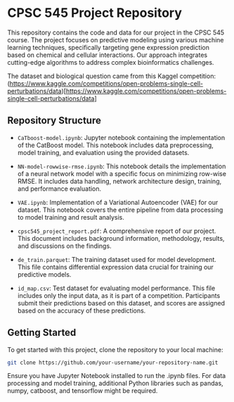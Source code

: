 # CPSC 545 Project Repository

This repository contains the code and data for our project in the CPSC 545 course. The project focuses on predictive modeling using various machine learning techniques, specifically targeting gene expression prediction based on chemical and cellular interactions. Our approach integrates cutting-edge algorithms to address complex bioinformatics challenges.

The dataset and biological question came from this Kaggel competition: (https://www.kaggle.com/competitions/open-problems-single-cell-perturbations/data)[https://www.kaggle.com/competitions/open-problems-single-cell-perturbations/data]

## Repository Structure

- `CaTboost-model.ipynb`: Jupyter notebook containing the implementation of the CatBoost model. This notebook includes data preprocessing, model training, and evaluation using the provided datasets.
  
- `NN-model-rowwise-rmse.ipynb`: This notebook details the implementation of a neural network model with a specific focus on minimizing row-wise RMSE. It includes data handling, network architecture design, training, and performance evaluation.

- `VAE.ipynb`: Implementation of a Variational Autoencoder (VAE) for our dataset. This notebook covers the entire pipeline from data processing to model training and result analysis.

- `cpsc545_project_report.pdf`: A comprehensive report of our project. This document includes background information, methodology, results, and discussions on the findings.

- `de_train.parquet`: The training dataset used for model development. This file contains differential expression data crucial for training our predictive models.

- `id_map.csv`: Test dataset for evaluating model performance. This file includes only the input data, as it is part of a competition. Participants submit their predictions based on this dataset, and scores are assigned based on the accuracy of these predictions.

## Getting Started

To get started with this project, clone the repository to your local machine:

```bash
git clone https://github.com/your-username/your-repository-name.git
```
Ensure you have Jupyter Notebook installed to run the .ipynb files. For data processing and model training, additional Python libraries such as pandas, numpy, catboost, and tensorflow might be required.

